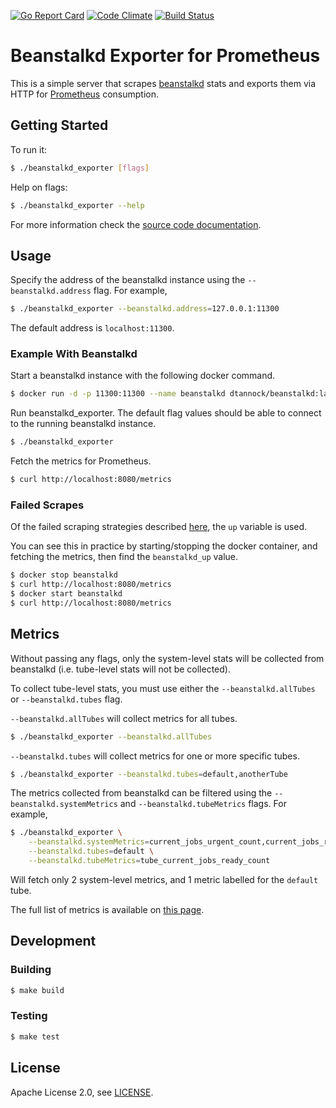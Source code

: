 [![Go Report Card](https://goreportcard.com/badge/github.com/davidtannock/beanstalkd_exporter)][goreportcard]
[![Code Climate](https://codeclimate.com/github/davidtannock/beanstalkd_exporter/badges/gpa.svg)][codeclimate]
[![Build Status](https://travis-ci.org/davidtannock/beanstalkd_exporter.png?branch=master)][travisci]

[goreportcard]: https://goreportcard.com/report/github.com/davidtannock/beanstalkd_exporter
[codeclimate]: https://codeclimate.com/github/davidtannock/beanstalkd_exporter
[travisci]: https://travis-ci.org/davidtannock/beanstalkd_exporter

# Beanstalkd Exporter for Prometheus

This is a simple server that scrapes [beanstalkd][beanstalkd] stats and exports them via HTTP
for [Prometheus][prometheus] consumption.

[beanstalkd]: http://kr.github.io/beanstalkd/
[prometheus]: https://prometheus.io/

## Getting Started

To run it:

```bash
$ ./beanstalkd_exporter [flags]
```

Help on flags:

```bash
$ ./beanstalkd_exporter --help
```

For more information check the [source code documentation][gdocs].

[gdocs]: http://godoc.org/github.com/davidtannock/beanstalkd_exporter

## Usage

Specify the address of the beanstalkd instance using the `--beanstalkd.address` flag. For example,

```bash
$ ./beanstalkd_exporter --beanstalkd.address=127.0.0.1:11300
```

The default address is `localhost:11300`.

### Example With Beanstalkd

Start a beanstalkd instance with the following docker command.

```bash
$ docker run -d -p 11300:11300 --name beanstalkd dtannock/beanstalkd:latest
```

Run beanstalkd_exporter. The default flag values should be able to connect to the running beanstalkd instance.

```bash
$ ./beanstalkd_exporter
```

Fetch the metrics for Prometheus.

```bash
$ curl http://localhost:8080/metrics
```

### Failed Scrapes

Of the failed scraping strategies described [here][failedscrapes], the `up` variable is used.

You can see this in practice by starting/stopping the docker container, and fetching the metrics,
then find the `beanstalkd_up` value.

```bash
$ docker stop beanstalkd
$ curl http://localhost:8080/metrics
$ docker start beanstalkd
$ curl http://localhost:8080/metrics
```

[failedscrapes]: https://prometheus.io/docs/instrumenting/writing_exporters/#failed-scrapes

## Metrics

Without passing any flags, only the system-level stats will be collected from beanstalkd
(i.e. tube-level stats will not be collected).

To collect tube-level stats, you must use either the `--beanstalkd.allTubes` or `--beanstalkd.tubes` flag.

`--beanstalkd.allTubes` will collect metrics for all tubes.

```bash
$ ./beanstalkd_exporter --beanstalkd.allTubes
```

`--beanstalkd.tubes` will collect metrics for one or more specific tubes.

```bash
$ ./beanstalkd_exporter --beanstalkd.tubes=default,anotherTube
```

The metrics collected from beanstalkd can be filtered using the `--beanstalkd.systemMetrics` and
`--beanstalkd.tubeMetrics` flags. For example,

```bash
$ ./beanstalkd_exporter \
    --beanstalkd.systemMetrics=current_jobs_urgent_count,current_jobs_ready_count \
    --beanstalkd.tubes=default \
    --beanstalkd.tubeMetrics=tube_current_jobs_ready_count
```

Will fetch only 2 system-level metrics, and 1 metric labelled for the `default` tube.

The full list of metrics is available on [this page][metrics].

[metrics]: https://github.com/davidtannock/beanstalkd_exporter/blob/master/pkg/exporter/metrics.go

## Development

### Building

```bash
$ make build
```

### Testing

```bash
$ make test
```

## License

Apache License 2.0, see [LICENSE](https://github.com/davidtannock/beanstalkd_exporter/blob/master/LICENSE).
